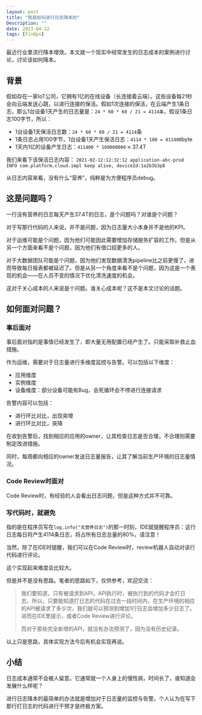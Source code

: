 ```yaml
---
layout: post
title: "我是如何进行日志降本的"
Description: ""
date: 2023-04-22
tags: [FinOps]
---
```

最近行业里流行降本增效。本文就一个现实中经常发生的日志成本的案例进行讨论，讨论该如何降本。

## 背景
假如存在一家IoT公司，它拥有1亿的在线设备（长连接着云端）。这些设备每21秒会向云端发送心跳，以进行连接的保活。假如1次连接的保活，在云端产生1条日志，那么1台设备1天产生的日志量是：`24 * 60 * 60 / 21 = 4114条`，假设1条日志100字节，所以：
- 1台设备1天保活日志数：`24 * 60 * 60 / 21 = 4114`条
- 1条日志占用100字节，1台设备1天产生保活日志：`4114 * 100 = 411400`byte
- 1天内1亿的设备产生日志：`411400 * 100000000` ≈ 37.4T

我们来看下该保活日志内容：
`2021-02-12:12:32:12 application-abc-prod INFO com.platform.cloud.impl keep alive, deviceId:1a2b3b3p8`

从日志内容来看，没有什么“营养”，纯粹是为方便程序员debug。

## 这是问题吗？
一行没有营养的日志每天产生37.4T的日志，是个问题吗？对谁是个问题？

对于写那行代码的人来说，并不是问题，因为日志量大小本身并不是他的KPI。

对于运维可能是个问题，因为他们可能因此需要增加存储服务扩容的工作。但是从另一个方面来看不是个问题，因为他们有借口招更多的人。

对于大数据团队可能是个问题，因为他们发现数据清洗pipeline比之前更慢了，进而导致每日报表都被延迟了。但是从另一个角度来看不是个问题，因为这是一个表现的机会——在人员不变的情况下优化清洗速度的机会。

这对于关心成本的人来说是个问题。谁关心成本呢？这不是本文讨论的话题。

## 如何面对问题？

### 事后面对

事后面对指的是事情已经发生了，即大量无用配置已经产生了。只能采取补救止血措施。

作为运维，需要对于日志量进行多维度监控与告警。可以包括以下维度：
- 应用维度
- 实例维度
- 设备维度：部分设备可能有Bug，会死循环会不停进行连接请求

告警内容可以包括：
- 进行环比对比，出现突增
- 进行环比对比，突降

在收到告警后，找到相应的应用的owner，让其检查日志是否合理，不合理则需要制定改进措施。

同时，每周都向相应的owner发送日志量报告，让其了解当前生产环境的日志量情况。

### Code Review时面对
Code Review时，有经验的人会看出日志问题，但是这种方式并不可靠。

### 写代码时，就避免

指的是在程序员写在`log.info("无营养日志")`的那一时刻，IDE就提醒程序员：这行日志每日将产生4114条日志，将占所有日志总量的80%，请注意！

当然，除了在IDE时提醒，我们可以在Code Review时，review机器人自动对该行代码进行评论。

这个实现起来难度会比较大。

但是并不是没有思路。笔者的思路如下，仅供参考，欢迎交流：
> 我们要知道，只有被请求到API，API执行时，被执行到的代码才会打日志。所以，只要能知道打日志的代码在过去一段时间内，在生产环境的相应的API被请求了多少次，我们就可以预测到增加1行日志会增加多少日志了。进而在IDE里提示，或者Code Review进行评论。
> 
> 而对于那些完全新增的API，就没有办法预测了，因为没有历史纪录。

以上只是思路，具体实现方法今后有机会实现再说。

## 小结
日志成本通常不会被人留意。它通常就一个人身上的慢性病，时间长了，谁知道会发展什么样呢？

进行日志降本的最简单的办法就是增加对于日志量的监控与告警。个人认为在写下那行打日志的代码进行干预才是终极方案。


